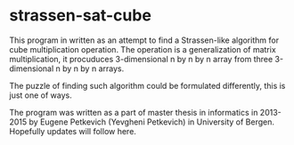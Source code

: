 # strassen-sat-cube

This program in written as an attempt to find a Strassen-like algorithm for cube multiplication operation. The operation is a generalization of matrix multiplication, it procuduces 3-dimensional n by n by n array from three 3-dimensional n by n by n arrays.

The puzzle of finding such algorithm could be formulated differently, this is just one of ways.

The program was written as a part of master thesis in informatics in 2013-2015 by Eugene Petkevich (Yevgheni Petkevich) in University of Bergen. Hopefully updates will follow here.
